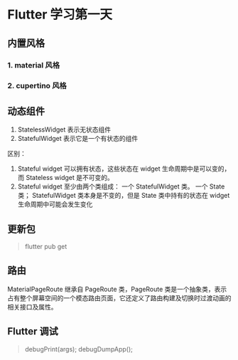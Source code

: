 # Flutter 学习第一天

## 内置风格

### 1. material 风格

### 2. cupertino 风格

## 动态组件

1. StatelessWidget
   表示无状态组件
2. StatefulWidget
   表示它是一个有状态的组件

区别：

1. Stateful widget 可以拥有状态，这些状态在 widget 生命周期中是可以变的，而 Stateless widget 是不可变的。
2. Stateful widget 至少由两个类组成：
   一个 StatefulWidget 类。
   一个 State 类； StatefulWidget 类本身是不变的，但是 State 类中持有的状态在 widget 生命周期中可能会发生变化

## 更新包

> flutter pub get

## 路由

MaterialPageRoute 继承自 PageRoute 类，PageRoute 类是一个抽象类，表示占有整个屏幕空间的一个模态路由页面，它还定义了路由构建及切换时过渡动画的相关接口及属性。

## Flutter 调试

> debugPrint(args); debugDumpApp();
